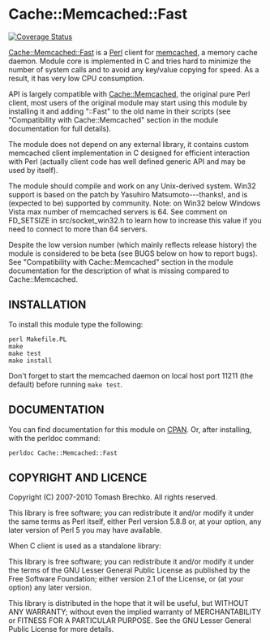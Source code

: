 # Cache::Memcached::Fast

[![Coverage Status](https://coveralls.io/repos/github/JRaspass/Cache-Memcached-Fast/badge.svg?branch=master)](https://coveralls.io/github/JRaspass/Cache-Memcached-Fast?branch=master)

[Cache::Memcached::Fast] is a [Perl] client for [memcached], a memory cache
daemon. Module core is implemented in C and tries hard to minimize the number
of system calls and to avoid any key/value copying for speed. As a result, it
has very low CPU consumption.

API is largely compatible with [Cache::Memcached], the original pure Perl
client, most users of the original module may start using this module by
installing it and adding "::Fast" to the old name in their scripts (see
"Compatibility with Cache::Memcached" section in the module documentation for
full details).

The module does not depend on any external library, it contains custom
memcached client implementation in C designed for efficient interaction with
Perl (actually client code has well defined generic API and may be used by
itself).

The module should compile and work on any Unix-derived system. Win32 support
is based on the patch by Yasuhiro Matsumoto---thanks!, and is (expected to be)
supported by community. Note: on Win32 below Windows Vista max number of
memcached servers is 64. See comment on FD_SETSIZE in src/socket_win32.h to
learn how to increase this value if you need to connect to more than 64
servers.

Despite the low version number (which mainly reflects release history) the
module is considered to be beta (see BUGS below on how to report bugs).
See "Compatibility with Cache::Memcached" section in the module documentation
for the description of what is missing compared to Cache::Memcached.

## INSTALLATION

To install this module type the following:

    perl Makefile.PL
    make
    make test
    make install

Don't forget to start the memcached daemon on local host port 11211 (the
default) before running `make test`.

## DOCUMENTATION

You can find documentation for this module on [CPAN][Cache::Memcached::Fast].
Or, after installing, with the perldoc command:

    perldoc Cache::Memcached::Fast

## COPYRIGHT AND LICENCE

Copyright (C) 2007-2010 Tomash Brechko. All rights reserved.

This library is free software; you can redistribute it and/or modify it under
the same terms as Perl itself, either Perl version 5.8.8 or, at your option,
any later version of Perl 5 you may have available.

When C client is used as a standalone library:

This library is free software; you can redistribute it and/or modify it under
the terms of the GNU Lesser General Public License as published by the Free
Software Foundation; either version 2.1 of the License, or (at your option)
any later version.

This library is distributed in the hope that it will be useful, but WITHOUT
ANY WARRANTY; without even the implied warranty of MERCHANTABILITY or FITNESS
FOR A PARTICULAR PURPOSE. See the GNU Lesser General Public License for more
details.

[Cache::Memcached::Fast]: https://metacpan.org/pod/Cache::Memcached::Fast
[Cache::Memcached]:       https://metacpan.org/pod/Cache::Memcached
[Perl]:                   https://www.perl.org
[memcached]:              https://memcached.org

